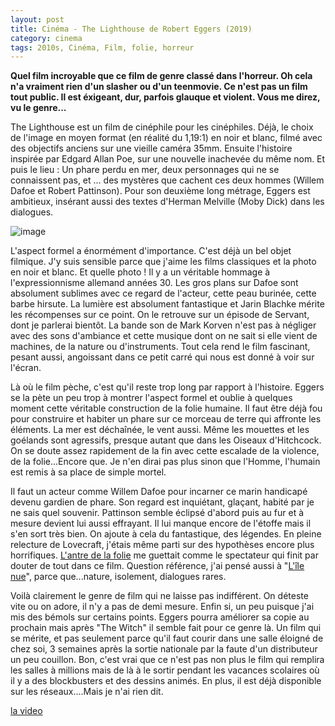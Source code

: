 ```yaml
---
layout: post
title: Cinéma - The Lighthouse de Robert Eggers (2019)
category: cinema
tags: 2010s, Cinéma, Film, folie, horreur
---
```


**Quel film incroyable que ce film de genre classé dans l'horreur. Oh cela n'a vraiment rien d'un slasher ou d'un teenmovie. Ce n'est pas un film tout public. Il est éxigeant, dur, parfois glauque et violent. Vous me direz, vu le genre...**

The Lighthouse est un film de cinéphile pour les cinéphiles. Déjà, le choix de l'image en moyen format (en réalité du 1,19:1) en noir et blanc, filmé avec des objectifs anciens sur une vieille caméra 35mm. Ensuite l'histoire inspirée par Edgard Allan Poe, sur une nouvelle inachevée du même nom. Et puis le lieu : Un phare perdu en mer, deux personnages qui ne se connaissent pas, et ... des mystères que cachent ces deux hommes (Willem Dafoe et Robert Pattinson). Pour son deuxième long métrage, Eggers est ambitieux, insérant aussi des textes d'Herman Melville (Moby Dick) dans les dialogues. 

![image](https://cheziceman.files.wordpress.com/2020/01/lighthouse.jpg)

L'aspect formel a énormément d'importance. C'est déjà un bel objet filmique. J'y suis sensible parce que j'aime les films classiques et la photo en noir et blanc. Et quelle photo ! Il y a un véritable hommage à l'expressionnisme allemand années 30. Les gros plans sur Dafoe sont absolument sublimes avec ce regard de l'acteur, cette peau burinée, cette barbe hirsute. La lumière est absolument fantastique et Jarin Blachke mérite les récompenses sur ce point. On le retrouve sur un épisode de Servant, dont je parlerai bientôt. La bande son de Mark Korven n'est pas à négliger avec des sons d'ambiance et cette musique dont on ne sait si elle vient de machines, de la nature ou d'instruments. Tout cela rend le film fascinant, pesant aussi, angoissant dans ce petit carré qui nous est donné à voir sur l'écran.

Là où le film pèche, c'est qu'il reste trop long par rapport à l'histoire. Eggers se la pète un peu trop à montrer l'aspect formel et oublie à quelques moment cette véritable construction de la folie humaine. Il faut être déjà fou pour construire et habiter un phare sur ce morceau de terre qui affronte les éléments. La mer est déchaînée, le vent aussi. Même les mouettes et les goélands sont agressifs, presque autant que dans les Oiseaux d'Hitchcock. On se doute assez rapidement de la fin avec cette escalade de la violence, de la folie...Encore que. Je n'en dirai pas plus sinon que l'Homme, l'humain est remis à sa place de simple mortel.

Il faut un acteur comme Willem Dafoe pour incarner ce marin handicapé devenu gardien de phare. Son regard est inquiétant, glaçant, habité par je ne sais quel souvenir. Pattinson semble éclipsé d'abord puis au fur et à mesure devient lui aussi effrayant. Il lui manque encore de l'étoffe mais il s'en sort très bien. On ajoute à cela du fantastique, des légendes. En pleine relecture de Lovecraft, j'étais même parti sur des hypothèses encore plus horrifiques. <a href="https://fr.wikipedia.org/wiki/L'Antre_de_la_folie">L'antre de la folie</a> me guettait comme le spectateur qui finit par douter de tout dans ce film. Question référence, j'ai pensé aussi à "<a href="https://cheziceman.wordpress.com/2012/04/20/cinema-lile-nue-de-kaneto-shidon-1960/">L'île nue</a>", parce que...nature, isolement, dialogues rares.

Voilà clairement le genre de film qui ne laisse pas indifférent. On déteste vite ou on adore, il n'y a pas de demi mesure. Enfin si, un peu puisque j'ai mis des bémols sur certains points. Eggers pourra améliorer sa copie au prochain mais après "The Witch" il semble fait pour ce genre là. Un film qui se mérite, et pas seulement parce qu'il faut courir dans une salle éloigné de chez soi, 3 semaines après la sortie nationale par la faute d'un distributeur un peu couillon. Bon, c'est vrai que ce n'est pas non plus le film qui remplira les salles à millions mais de  là à le sortir pendant les vacances scolaires où il y a des blockbusters et des dessins animés. En plus, il est déjà disponible sur les réseaux....Mais je n'ai rien dit. 

[la video](https://www.youtube.com/watch?v=Hyag7lR8CPA)
